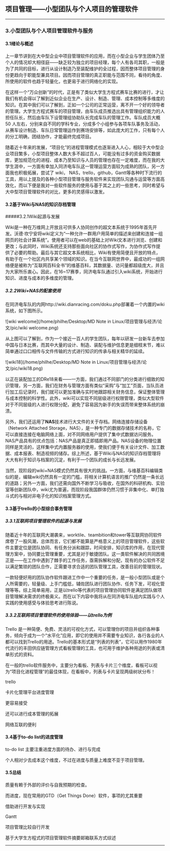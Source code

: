 ##  项目管理——小型团队与个人项目的管理软件

---

### 3.小型团队与个人项目管理软件与服务

#### 3.1绪论与概述

上一章节讲到在大中型企业中项目管理软件的应用，而在小型企业与学生团体乃至个人的情况却大相径庭——缺乏较为独立的项目经理，每个人有各司其职，一般是为了共同的目标，进行从设计制造乃至装配维护的全过程，因而整体项目管理的身份更趋向于职能型兼具项目。因而项目管理的真正职能与范围不同，看待的角度、所使用的软件也趋于轻量化，也更易于进行网络化的实现。

在这样一个“万众创新”的时代，正是有了类似大学生方程式赛车比赛的进行，才让我们有机会得以了解到近似企业在生产、设计、制造、管理、成本控制等多维度的知识。在其中我们可以了解到，正如一个公司的正常运营，离不开一个好的领导者的管理。大学生方程式赛车的项目管理，由车队成员推选出具有管理组织能力的人担任队长，然后由车队下设管理组协助队长完成车队的管理工作。车队成员大概 50 人左右，分别来自不同的学科专业，分成多个小组参与各项车队事务及活动，从赛车设计制造、车队日常管理运作到赛场安排等，如此庞大的工作，只有每个人的分工明确，团结协作，才能最终完成项目。

随着近十年来的发展，“项目化”的进程管理模式也逐渐进入人心，相较于大中型企业项目繁多，小型项目整体人数大多不超过百人，可能没有过多的资金购买数据库，更加规范化的进程、成本乃至知识与人员的管理也存在一定难度，而在我的大学生涯中，一方面有幸加入同济电车队这一管理运营方面较为成熟的团队，另一方面我也积极拓展，尝试了 wiki， NAS，trello，github，Gantt等各种时下流行的工具，用以上提及的各种小型项目管理与服务软件来实现团队沟通与运营等方面高效化，而以下便是我对一些软件服务的使用与基于其之上的一些思考，同时希望与大中型项目管理软件的对比，更多的灵感得以激发。

#### 3.2基于Wiki与NAS的知识存档管理

#####3.2.1Wiki起源与发展

Wiki是一种在万维网上开放且可供多人协同创作的超文本系统于1995年首先开发。沃德·坎宁安将wiki定义为“一种允许一群用户用简单的描述来创建和连接一组网页的社会计算系统”。使用者可以在web的基础上对Wiki文本进行浏览、创建和更改；与此同时，Wiki系统还支持那些面向社区的协作式写作，为协作式写作提供了必要的帮助。最后与其它超文本系统相比，Wiki有使用简便且开放的特点，有助于在一个社区内共享某个领域的知识。在当今互联网世界中，最成功的一组网络便是被称为“互联网百科全书”的维基百科，其数据量、访问量都超级庞大，并且为大家所乐衷心。因此，在16~17赛季，同济电车队通过引入wiki系统，开始进行知识、进度与成本的多维度的管理。

##### 3.2.2Wiki+NAS的配套使用

在同济电车队的内网http://wiki.dianracing.com/doku.php部署着一个内置的wiki系统，如下图所示。

![wiki welcome](/home/philhe/Desktop/MD Note in Linux/项目管理与经济/论文/pic/wiki welcome.png)



从上图可以了解到，作为一个接近一百人的学生团队，每年以研发一台新车去参加中国与日本比赛，而其中大量的设计、制造、装配与维护信息更是细枝末节，难以简单通过口口相传与文件传输的方式进行知识的传承与相关精华的延续。

![wiki18](/home/philhe/Desktop/MD Note in Linux/项目管理与经济/论文/pic/wiki18.png)

以正在装配加工的DRe18来看——一方面，我们通过不同部门的分类进行细致的知识管理，另一方面，我们在财务与管理方面有类似“采购”与“加工”页面，当队员进行加工后记录时，我们就可以更加准确与实时地跟踪相关财务信息，保证整体管理与成本控制的科学性。此外，wiki可以实现不同层级进行权限管理，类似大型软件对于不同层级的人进行权限分配，避免了容易因为新手的失误而带来整体系统的崩溃。

另外，我们还运用了**NAS**技术进行大文件的关于存档。网络连接存储设备（Network Attached Storage，NAS），是一种专门的数据存储技术的名称，它可以直接连接在电脑网络上面，对不同网络用户提供了集中式数据访问服务。NAS产品具有的优点包括：NAS产品是真正即插即用产品。NAS设备的物理位置同样是灵活的，这样集中式内置服务器的使用，使我们便于有关设计文件、加工数据、成本报表、制造视频的储存。综上所述，基于Wiki与NAS的知识存档管理将大大有利于知识与档案的沉淀，有利于一个团队的成长与长远发展。

当然，现阶段的wiki+NAS模式仍然具有很大的挑战。一方面，与维基百科编辑类似的是，编辑wiki仍然具有一定的门槛，将相关计算机语言的推广仍然是一条长远的道路；另外一方面，我们还需向国外不断学习与吸收，在国外的科研机构、实验室等创新团队中，wiki尤为普遍，而现阶段我国群体仍然习惯于非集中化、单打独斗式的与相对非电子化的知识档案管理方式。

#### 3.3基于trello的小型综合事务管理

##### 3.3.1互联网项目管理软件的起源与发展

随着近十年的互联网大潮袭来，worktile、teambition和tower等互联网协同软件席卷了一股风潮，总体而言，它们都不能算是严格意义上的项目管理软件，这些软件主要定位是团队协同、有任务分派和跟踪，时间安排，知识库的作用，在现代管理方案中，协同要比管理重要，尤其是对于敏捷团队。这一类软件解决的共同困境正是——在工作中遇到了棘手的工作任务，亟需拆解和分配，现有的办公软件不足以满足繁琐的团队合作，正需要寻求合适的团队管理工具，改善目前的管理现状。

一款轻便好用的团队协作软件跟进工作中一个重要的任务，是一般小型团队或是个人所需要的，轻量级、上手门槛低，辅佐团队进行团队协作、任务下发，可视化管理等等。综上简单易用，正是以trello等代表的项目管理协同软件是满足团队做项目管理解决需求的终极奥义。而在以下内容中我将从在同济电车队组内实践与个人实践的使用感受与体验思考进行陈说。

##### 3.3.2互联网项目管理软件的使用体验——以trello为例

Trello 是一种简便、免费、灵活的可视化方式，可以管理你的项目并组织各种事务，倾向于成为一个“水平化”应用，即它的使用并不需要专业知识，各行各业的人都可以找到Trello的用途。Trello的基本形式是“列表的列表”，它可以用作1980年代流行的丰田供应链管理方式看板管理的工具，也可用于维护各种用途的列表或清单形式的资料。

在一般的trello软件服务中，主要分为看板、列表与卡片三个维度，看板可以视为“项目化进程管理”的最佳体现，在看板中，列表与卡片呈现两级树状分布！

trello

卡片化管理平台进度管理

更容易接受

还可以进行成本管理的拓展

网络互联的便利



#### 3.4基于to-do list的进度管理

to-do list 主要注重进度方面的待办、进行与完成

个人相对少去成本这个维度，不过在进度与质量上难度不亚于项目管理。

#### 3.5总结

质量有赖于外部的评价与自我预期的检查。

而进度，现在常用的GTD（Get Things Done）软件，事项的尤其重要

借助进行开发与实现







Gantt

项目管理比较自行开发

基于大学生方程式的项目管理软件摘要邮箱联系方式综述



---

